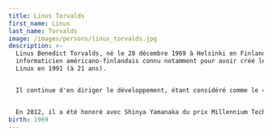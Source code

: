 ```yaml
---
title: Linus Torvalds
first_name: Linus
last_name: Torvalds
image: /images/persons/linus_torvalds.jpg
description: >-
  Linus Benedict Torvalds, né le 28 décembre 1969 à Helsinki en Finlande, est un
  informaticien américano-finlandais connu notamment pour avoir créé le noyau
  Linux en 1991 (à 21 ans).


  Il continue d'en diriger le développement, étant considéré comme le « dictateur bienveillant à vie » (Benevolent Dictator for Life) de celui-ci. Il a également créé le logiciel de gestion de versions décentralisée Git et le logiciel d'enregistrement et de planification des plongées Subsurface.


  En 2012, il a été honoré avec Shinya Yamanaka du prix Millennium Technology, décerné par la Technology Academy Finland « en reconnaissance pour sa création d'un nouveau système d'exploitation open source pour les ordinateurs ayant conduit au noyau Linux, largement utilisé». Il est également lauréat en 2014 du Computer Pioneer Award, décerné par l'IEEE Computer Society. 
birth: 1969
---
```

